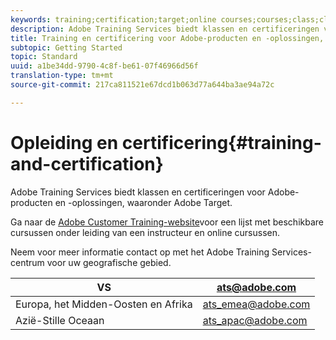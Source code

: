 ```yaml
---
keywords: training;certification;target;online courses;courses;class;classes
description: Adobe Training Services biedt klassen en certificeringen voor Adobe-producten en -oplossingen, waaronder Adobe Target.
title: Training en certificering voor Adobe-producten en -oplossingen, inclusief Adobe Target
subtopic: Getting Started
topic: Standard
uuid: a1be34dd-9790-4c8f-be61-07f46966d56f
translation-type: tm+mt
source-git-commit: 217ca811521e67dcd1b063d77a644ba3ae94a72c

---
```



# Opleiding en certificering{#training-and-certification}

Adobe Training Services biedt klassen en certificeringen voor Adobe-producten en -oplossingen, waaronder Adobe Target.

Ga naar de [Adobe Customer Training-website](https://training.adobe.com/training/courses.html#solution=adobeTarget)voor een lijst met beschikbare cursussen onder leiding van een instructeur en online cursussen.

Neem voor meer informatie contact op met het Adobe Training Services-centrum voor uw geografische gebied.

| VS | [ats@adobe.com](mailto:ats@adobe.com) |
|---|---|
| Europa, het Midden-Oosten en Afrika | [ats_emea@adobe.com](mailto:ats_emea@adobe.com) |
| Azië-Stille Oceaan | [ats_apac@adobe.com](mailto:ats_apac@adobe.com) |

